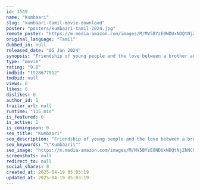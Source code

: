 ```yaml
---
id: 3549
name: "Kumbaari"
slug: "kumbaari-tamil-movie-download"
poster: "posters/kumbaari-tamil-2024.jpg"
remote_poster: "https://m.media-amazon.com/images/M/MV5BYzE0NDUxNDQtNjZhNC00NGU3LTk5MjctNTAyZjMzMWI3M2Q3XkEyXkFqcGdeQXVyMTA4MzQ4NzMw._V1_SX300.jpg"
original_language: "Tamil"
dubbed_in: null
released_date: "05 Jan 2024"
synopsis: "Friendship of young people and the love between a brother and sister."
type: "movie"
rating: "9.8"
imdbid: "tt28677912"
tmdbid: null
views: 0
likes: 0
dislikes: 0
author_id: 1
trailer_url: null
runtime: "115 min"
is_featured: 0
is_active: 1
is_comingsoon: 0
seo_title: "Kumbaari"
seo_description: "Friendship of young people and the love between a brother and sister."
seo_keywords: "\"Kumbaari\""
seo_image: "https://m.media-amazon.com/images/M/MV5BYzE0NDUxNDQtNjZhNC00NGU3LTk5MjctNTAyZjMzMWI3M2Q3XkEyXkFqcGdeQXVyMTA4MzQ4NzMw._V1_SX300.jpg"
screenshots: null
redirect_to: null
social_shares: 0
created_at: 2025-04-19 05:03:19
updated_at: 2025-04-19 05:03:19
---
```


